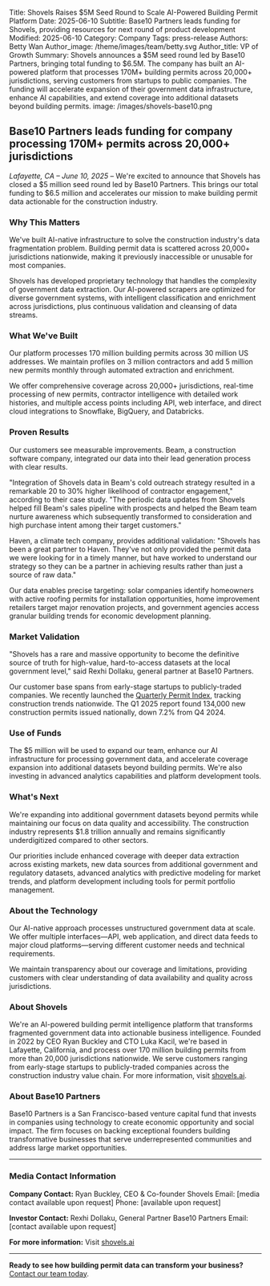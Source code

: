 Title: Shovels Raises $5M Seed Round to Scale AI-Powered Building Permit Platform
Date: 2025-06-10
Subtitle: Base10 Partners leads funding for Shovels, providing resources for next round of product development
Modified: 2025-06-10
Category: Company
Tags: press-release
Authors: Betty Wan
Author_image: /theme/images/team/betty.svg
Author_title: VP of Growth
Summary: Shovels announces a $5M seed round led by Base10 Partners, bringing total funding to $6.5M. The company has built an AI-powered platform that processes 170M+ building permits across 20,000+ jurisdictions, serving customers from startups to public companies. The funding will accelerate expansion of their government data infrastructure, enhance AI capabilities, and extend coverage into additional datasets beyond building permits.
image: /images/shovels-base10.png


## Base10 Partners leads funding for company processing 170M+ permits across 20,000+ jurisdictions

*Lafayette, CA – June 10, 2025* – We're excited to announce that Shovels has closed a $5 million seed round led by Base10 Partners. This brings our total funding to $6.5 million and accelerates our mission to make building permit data actionable for the construction industry.

### Why This Matters

We've built AI-native infrastructure to solve the construction industry's data fragmentation problem. Building permit data is scattered across 20,000+ jurisdictions nationwide, making it previously inaccessible or unusable for most companies.

Shovels has developed proprietary technology that handles the complexity of government data extraction. Our AI-powered scrapers are optimized for diverse government systems, with intelligent classification and enrichment across jurisdictions, plus continuous validation and cleansing of data streams.

### What We've Built

Our platform processes 170 million building permits across 30 million US addresses. We maintain profiles on 3 million contractors and add 5 million new permits monthly through automated extraction and enrichment.

We offer comprehensive coverage across 20,000+ jurisdictions, real-time processing of new permits, contractor intelligence with detailed work histories, and multiple access points including API, web interface, and direct cloud integrations to Snowflake, BigQuery, and Databricks.

### Proven Results

Our customers see measurable improvements. Beam, a construction software company, integrated our data into their lead generation process with clear results.

"Integration of Shovels data in Beam's cold outreach strategy resulted in a remarkable 20 to 30% higher likelihood of contractor engagement," according to their case study. "The periodic data updates from Shovels helped fill Beam's sales pipeline with prospects and helped the Beam team nurture awareness which subsequently transformed to consideration and high purchase intent among their target customers."

Haven, a climate tech company, provides additional validation: "Shovels has been a great partner to Haven. They've not only provided the permit data we were looking for in a timely manner, but have worked to understand our strategy so they can be a partner in achieving results rather than just a source of raw data."

Our data enables precise targeting: solar companies identify homeowners with active roofing permits for installation opportunities, home improvement retailers target major renovation projects, and government agencies access granular building trends for economic development planning.

### Market Validation

"Shovels has a rare and massive opportunity to become the definitive source of truth for high-value, hard-to-access datasets at the local government level," said Rexhi Dollaku, general partner at Base10 Partners.

Our customer base spans from early-stage startups to publicly-traded companies. We recently launched the [Quarterly Permit Index](https://www.shovels.ai/blog/shovels-quarterly-permit-index-q1-2025/), tracking construction trends nationwide. The Q1 2025 report found 134,000 new construction permits issued nationally, down 7.2% from Q4 2024\.

### Use of Funds

The $5 million will be used to expand our team, enhance our AI infrastructure for processing government data, and accelerate coverage expansion into additional datasets beyond building permits. We're also investing in advanced analytics capabilities and platform development tools.

### What's Next

We're expanding into additional government datasets beyond permits while maintaining our focus on data quality and accessibility. The construction industry represents $1.8 trillion annually and remains significantly underdigitized compared to other sectors.

Our priorities include enhanced coverage with deeper data extraction across existing markets, new data sources from additional government and regulatory datasets, advanced analytics with predictive modeling for market trends, and platform development including tools for permit portfolio management.

### About the Technology

Our AI-native approach processes unstructured government data at scale. We offer multiple interfaces—API, web application, and direct data feeds to major cloud platforms—serving different customer needs and technical requirements.

We maintain transparency about our coverage and limitations, providing customers with clear understanding of data availability and quality across jurisdictions.

### About Shovels

We're an AI-powered building permit intelligence platform that transforms fragmented government data into actionable business intelligence. Founded in 2022 by CEO Ryan Buckley and CTO Luka Kacil, we're based in Lafayette, California, and process over 170 million building permits from more than 20,000 jurisdictions nationwide. We serve customers ranging from early-stage startups to publicly-traded companies across the construction industry value chain. For more information, visit [shovels.ai](https://shovels.ai/).

### About Base10 Partners

Base10 Partners is a San Francisco-based venture capital fund that invests in companies using technology to create economic opportunity and social impact. The firm focuses on backing exceptional founders building transformative businesses that serve underrepresented communities and address large market opportunities.

---

### Media Contact Information

**Company Contact:** Ryan Buckley, CEO & Co-founder Shovels Email: \[media contact available upon request\] Phone: \[available upon request\]

**Investor Contact:** Rexhi Dollaku, General Partner Base10 Partners Email: \[contact available upon request\]

**For more information:** Visit [shovels.ai](https://shovels.ai/)

---

**Ready to see how building permit data can transform your business?** [Contact our team today](https://shovels.ai/contact).